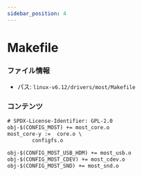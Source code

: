 ```yaml
---
sidebar_position: 4
---
```

# Makefile

### ファイル情報

- パス: `linux-v6.12/drivers/most/Makefile`

### コンテンツ

```txt
# SPDX-License-Identifier: GPL-2.0
obj-$(CONFIG_MOST) += most_core.o
most_core-y :=	core.o \
		configfs.o

obj-$(CONFIG_MOST_USB_HDM) += most_usb.o
obj-$(CONFIG_MOST_CDEV) += most_cdev.o
obj-$(CONFIG_MOST_SND) += most_snd.o

```
